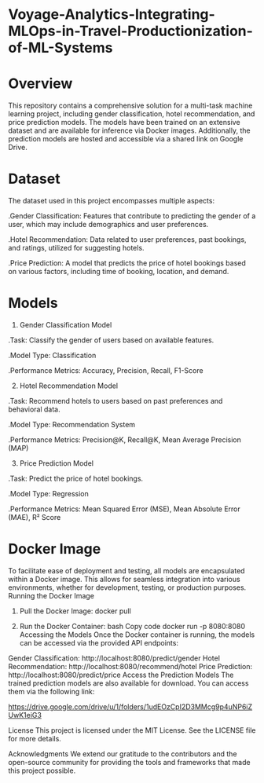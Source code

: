 # Voyage-Analytics-Integrating-MLOps-in-Travel-Productionization-of-ML-Systems
# Overview
This repository contains a comprehensive solution for a multi-task machine learning project, including gender classification, hotel recommendation, and price prediction models. The models have been trained on an extensive dataset and are available for inference via Docker images. Additionally, the prediction models are hosted and accessible via a shared link on Google Drive.

# Dataset
The dataset used in this project encompasses multiple aspects:

 .Gender Classification: Features that contribute to predicting the gender of a user, which may include demographics and user preferences.
 
 .Hotel Recommendation: Data related to user preferences, past bookings, and ratings, utilized for suggesting hotels.
 
 .Price Prediction: A model that predicts the price of hotel bookings based on various factors, including time of booking, location, and demand.
 
# Models
1. Gender Classification Model
 
  .Task: Classify the gender of users based on available features.
   
  .Model Type: Classification
  
  .Performance Metrics: Accuracy, Precision, Recall, F1-Score
  
2. Hotel Recommendation Model
 
  .Task: Recommend hotels to users based on past preferences and behavioral data.
  
  .Model Type: Recommendation System
  
  .Performance Metrics: Precision@K, Recall@K, Mean Average Precision (MAP)
  
3. Price Prediction Model

  .Task: Predict the price of hotel bookings.
  
  .Model Type: Regression
  
  .Performance Metrics: Mean Squared Error (MSE), Mean Absolute Error (MAE), R² Score
  
# Docker Image
To facilitate ease of deployment and testing, all models are encapsulated within a Docker image. This allows for seamless integration into various environments, whether for development, testing, or production purposes.
Running the Docker Image
1. Pull the Docker Image:
   docker pull <docker-image-name>
   
2. Run the Docker Container: bash Copy code docker run -p 8080:8080 Accessing the Models Once the Docker container is running, the models can be accessed via the provided API endpoints:

Gender Classification: http://localhost:8080/predict/gender Hotel Recommendation: http://localhost:8080/recommend/hotel Price Prediction: http://localhost:8080/predict/price Access the Prediction Models The trained prediction models are also available for download. You can access them via the following link:

 https://drive.google.com/drive/u/1/folders/1udEOzCpI2D3MMcg9p4uNP6iZUwK1eiG3

License This project is licensed under the MIT License. See the LICENSE file for more details.

Acknowledgments We extend our gratitude to the contributors and the open-source community for providing the tools and frameworks that made this project possible.
